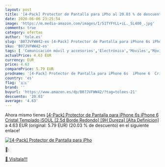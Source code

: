 ```yaml
---
layout: post
title: '[4-Pack] Protector de Pantalla para iPho al 20.03 % de descuento'
date: 2020-06-06 23:25:54
image: 'https://m.media-amazon.com/images/I/51TYFYLL+iL._SL400_.jpg'
comments: true
category: ofertas
author: 'tole.es'
slug: 'B07JVFWW42-es [4-Pack] Protector de Pantalla para iPhone 6s iPhone 6...'
sku: 'B07JVFWW42-es'
tags: [ 'Comunicación móvil y accesorios','Electrónica','Móviles','Móviles y smartphones libres','iphone', ]
actualPrice: 4.63 EUR
currency: EUR
price: 4.63
comparePrice: 5.79 EUR
prodname: '[4-Pack] Protector de Pantalla para iPhone 6s  iPhone 6  Cristal Templado  iSOUL [2.5d Borde Redondo] [9H Dureza] [Alta Definicion]'
country: 'es'
flag: '🇪🇸'
brand: ''
buyurl: 'https://www.amazon.es/dp/B07JVFWW42/?tag=tolees-21'
descuento: '20.03'
average: '4.63'
---
```


Ahora mismo tienes [[4-Pack] Protector de Pantalla para iPhone 6s  iPhone 6  Cristal Templado  iSOUL [2.5d Borde Redondo] [9H Dureza] [Alta Definicion]](https://www.amazon.es/dp/B07JVFWW42/?tag=tolees-21) a 4.63 EUR (original: 5.79 EUR) (20.03 %  de descuento) en el siguiente enlace!

[![[4-Pack] Protector de Pantalla para iPho](https://m.media-amazon.com/images/I/51TYFYLL+iL._SL400_.jpg)](https://www.amazon.es/dp/B07JVFWW42/?tag=tolees-21)

🔎:


[🛒 Visítala!!!](https://www.amazon.es/dp/B07JVFWW42/?tag=tolees-21)

